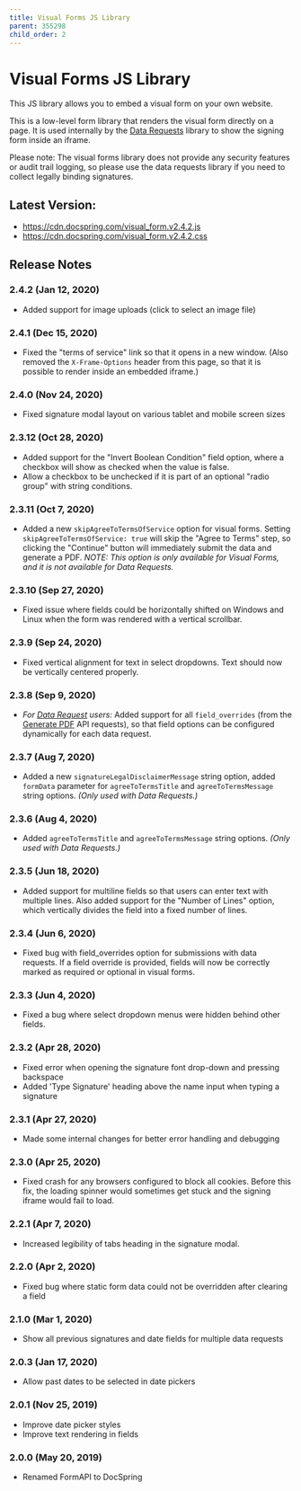 ```yaml
---
title: Visual Forms JS Library
parent: 355298
child_order: 2
---
```


# Visual Forms JS Library

This JS library allows you to embed a visual form on your own website.

This is a low-level form library that renders the visual form directly on a page.
It is used internally by the [Data Requests](../../../api/create-data-requests) library to show the signing form inside an iframe.

Please note: The visual forms library does not provide any security features or audit trail logging, so please use the data requests library if you need to collect legally binding signatures.

## Latest Version:

- https://cdn.docspring.com/visual_form.v2.4.2.js
- https://cdn.docspring.com/visual_form.v2.4.2.css

## Release Notes

### 2.4.2 (Jan 12, 2020)

- Added support for image uploads (click to select an image file)

### 2.4.1 (Dec 15, 2020)

- Fixed the "terms of service" link so that it opens in a new window. (Also removed the `X-Frame-Options` header from this page, so that it is possible to render inside an embedded iframe.)

### 2.4.0 (Nov 24, 2020)

- Fixed signature modal layout on various tablet and mobile screen sizes

### 2.3.12 (Oct 28, 2020)

- Added support for the "Invert Boolean Condition" field option, where a checkbox will show as checked when the value is false.
- Allow a checkbox to be unchecked if it is part of an optional "radio group" with string conditions.

### 2.3.11 (Oct 7, 2020)

- Added a new `skipAgreeToTermsOfService` option for visual forms. Setting `skipAgreeToTermsOfService: true` will skip the "Agree to Terms" step, so clicking the "Continue" button will immediately submit the data and generate a PDF. _NOTE: This option is only available for Visual Forms, and it is not available for Data Requests._

### 2.3.10 (Sep 27, 2020)

- Fixed issue where fields could be horizontally shifted on Windows and Linux when the form was rendered with a vertical scrollbar.

### 2.3.9 (Sep 24, 2020)

- Fixed vertical alignment for text in select dropdowns. Text should now be vertically centered properly.

### 2.3.8 (Sep 9, 2020)

- _For [Data Request](../../../api/create-data-requests) users:_ Added support for all `field_overrides` (from the [Generate PDF](../../../api/generate-a-pdf) API requests), so that field options can be configured dynamically for each data request.

### 2.3.7 (Aug 7, 2020)

- Added a new `signatureLegalDisclaimerMessage` string option, added `formData` parameter for `agreeToTermsTitle` and `agreeToTermsMessage` string options. _(Only used with Data Requests.)_

### 2.3.6 (Aug 4, 2020)

- Added `agreeToTermsTitle` and `agreeToTermsMessage` string options. _(Only used with Data Requests.)_

### 2.3.5 (Jun 18, 2020)

- Added support for multiline fields so that users can enter text with multiple lines. Also added
  support for the "Number of Lines" option, which vertically divides the field into a fixed number of lines.

### 2.3.4 (Jun 6, 2020)

- Fixed bug with field_overrides option for submissions with data requests. If a field override is provided, fields will now be correctly marked as required or optional in visual forms.

### 2.3.3 (Jun 4, 2020)

- Fixed a bug where select dropdown menus were hidden behind other fields.

### 2.3.2 (Apr 28, 2020)

- Fixed error when opening the signature font drop-down and pressing backspace
- Added 'Type Signature' heading above the name input when typing a signature

### 2.3.1 (Apr 27, 2020)

- Made some internal changes for better error handling and debugging

### 2.3.0 (Apr 25, 2020)

- Fixed crash for any browsers configured to block all cookies. Before this fix, the loading spinner
  would sometimes get stuck and the signing iframe would fail to load.

### 2.2.1 (Apr 7, 2020)

- Increased legibility of tabs heading in the signature modal.

### 2.2.0 (Apr 2, 2020)

- Fixed bug where static form data could not be overridden after clearing a field

### 2.1.0 (Mar 1, 2020)

- Show all previous signatures and date fields for multiple data requests

### 2.0.3 (Jan 17, 2020)

- Allow past dates to be selected in date pickers

### 2.0.1 (Nov 25, 2019)

- Improve date picker styles
- Improve text rendering in fields

### 2.0.0 (May 20, 2019)

- Renamed FormAPI to DocSpring
